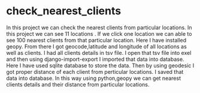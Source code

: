 # check_nearest_clients
In this project we can check the nearest clients from particular locations.
In this project we can see 11 locations . If we click one location we can able to see 100 nearest clients from that particular location.
Here I have installed geopy. From there I got geocode,latitude and longitude of all locations as well as clients.
I had all clients details in tsv file. I open that tsv file into exel and then using django-import-export I imported that data into database.
Here I have used sqlite database to store the data.
Then by using geodesic I got proper distance of each client from perticular locations.
I saved that data into database.
In this way using python,geopy we can get nearest clients details and their distance from particular locations.
